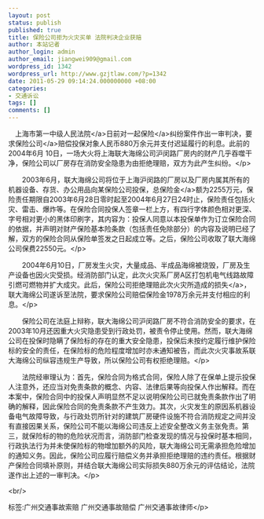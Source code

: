 ```yaml
---
layout: post
status: publish
published: true
title: 保险公司拒为火灾买单 法院判决企业获赔
author: 本站记者
author_login: admin
author_email: jiangwei909@gmail.com
wordpress_id: 1342
wordpress_url: http://www.gzjtlaw.com/?p=1342
date: 2011-05-29 09:14:24.000000000 +08:00
categories:
- 交通诉讼
tags: []
comments: []
---
```

<p><p>　上海市第一中级<a>人民法院<&#47;a>日前对一起<a>保险<&#47;a>纠纷案件作出一审判决，要求<a>保险公司<&#47;a>赔偿投保对象人民币880万余元并支付迟延履行的利息。此前的2004年6月 10日，一场大火将上海联大海绵公司沪闵路厂房内的财产几乎吞噬干净，保险公司以厂房存在消防安全隐患为由拒绝理赔，双方为此产生纠纷。<&#47;p><p>　　2003年6月，联大海绵公司将位于上海沪闵路的厂房以及厂房内属其所有的机器设备、存货、办公用品向某保险公司投保，总<a>保险金<&#47;a>额为2255万元，保险责任期限自2003年6月28日零时起至2004年6月27日24时止，保险责任包括火灾、雷击、爆炸等。在保险合同投保人签章一栏上方，有四行字体颜色相对更深、字号相对更小的黑体印刷字，其内容为：投保人同意以本投保单作为订立保险合同的依据，并声明对财产保险基本险条款（包括责任免除部分）的内容及说明已经了解，双方的保险合同从保险单签发之日起成立等。之后，保险公司收取了联大海绵公司保费22550元。<&#47;p><p>　　2004年6月10日，厂房发生火灾，大量成品、半成品海绵被烧毁，厂房及生产设备也因火灾受损。经消防部门认定，此次火灾系厂房A区打包机电气线路故障引燃可燃物并扩大成灾。此后，保险公司拒绝理赔此次火灾所造成的<a>损失<&#47;a>，联大海绵公司遂诉至法院，要求保险公司赔偿保险金1978万余元并支付相应的利息。<&#47;p><p>　　保险公司在法庭上辩称，联大海绵公司沪闵路厂房不符合消防安全的要求，在2003年10月还因重大火灾隐患受到行政处罚，被责令停止使用。然而，联大海绵公司在投保时隐瞒了保险标的存在的重大安全隐患，投保后未按约定履行维护保险标的安全的责任，在保险标的危险程度增加时亦未通知被告，而此次火灾事故系联大海绵公司纵容违规生产导致，所以保险公司有权拒绝理赔。<&#47;p><p>　　法院经审理认为：首先，保险合同为格式合同，保险人除了在保单上提示投保人注意外，还应当对免责条款的概念、内容、法律后果等向投保人作出解释。而在本案中，保险合同中的投保人声明显然不足以说明保险公司已就免责条款作出了明确的解释，因此保险合同的免责条款不产生效力。其次，火灾发生的原因系机器设备电气故障导致，与行政处罚所针对的建筑厂房硬件设施不符合消防规定之间并没有直接因果关系，保险公司不能以海绵公司违反上述安全整改义务主张免责。第三，就保险标的物的危险状况而言，消防部门检查发现的情况与投保时基本相同，行政执法行为并未使保险标的物增加额外的风险，联大海绵公司无需承担危险增加的通知义务。因此，保险公司应履行赔偿义务并承担拒绝理赔的违约责任。根据财产保险合同填补原则，并结合联大海绵公司实际损失880万余元的评估结论，法院遂作出上述的一审判决。<&#47;p><br&#47;><p>标签:广州交通事故索赔 广州交通事故赔偿 广州交通事故律师<&#47;p>
